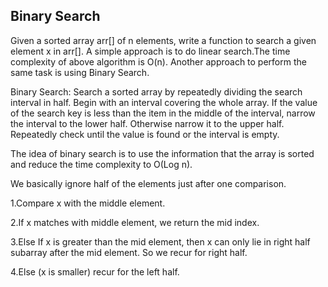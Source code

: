 ## Binary Search

Given a sorted array arr[] of n elements, write a function to search a given element x in arr[].
A simple approach is to do linear search.The time complexity of above algorithm is O(n). Another approach to perform the same task is using Binary Search.

Binary Search: Search a sorted array by repeatedly dividing the search interval in half. Begin with an interval covering the whole array. If the value of the search key is less than the item in the middle of the interval, narrow the interval to the lower half. Otherwise narrow it to the upper half. Repeatedly check until the value is found or the interval is empty.

The idea of binary search is to use the information that the array is sorted and reduce the time complexity to O(Log n).

We basically ignore half of the elements just after one comparison.

   1.Compare x with the middle element.
   
   2.If x matches with middle element, we return the mid index.
   
   3.Else If x is greater than the mid element, then x can only lie in right half subarray after the mid element. So we recur      for right half.
   
   4.Else (x is smaller) recur for the left half.
